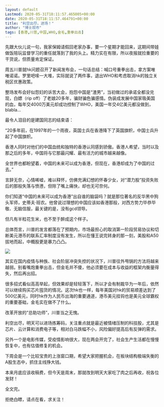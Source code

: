 ```yaml
---
layout: default
Lastmod: 2020-05-31T18:11:57.465005+00:00
date: 2020-05-31T18:11:57.464791+00:00
title: "利空出尽，进场！"
author: "博士观市"
tags: [香港,川普,中国,WHO,金毛,重拳出击]
---
```


先跟大伙儿说一句，我家保姆请假回老家办事，要一个星期才能回来，这期间带娃做饭陪玩监督学习的重任就落到了我的头上。精力实在有限，所以夜报就捡重要的干货说，但质量肯定保证。

周五川普就hk问题召开了新闻发布会，一句话总结：喊口号重拳出击，拿方案唯唯诺诺。罗里吧嗦一大堆，实际就说了两件事，退出WHO和考虑取消hk的独立关税区优惠政策。

整场发布会好似怨妇的诉苦大会，抱怨中国是“渣男”，当初做过的承诺全都没兑现，白嫖（rip off）了老娘20多年，骗财骗色骗感情。伪装成发展中国家吸美国的血，每年交4000万美元却成功控制了WHO，美国一年交4亿美元都没做到，blabla…

最令人泪目的是建国同志的结束语：

“20多年前，在1997年的一个雨夜，英国士兵在香港降下了英国旗帜，中国士兵升起了中国旗帜。

香港人同时对他们的中国血统和独特的香港认同感到骄傲。香港人希望，当时以及那之后的多年，中国将与它那最闪耀、最有活力的城市越来越像。

全世界也都盼望着，中国的未来可以成为香港，但现在，香港却成为了中国的过去。”

言辞无奈，心情唏嘘，难以释怀，仿佛充满幻想的怀春少女，对“潜力股”投资失败后的那般失落与愤懑，但除了嘴上痛快，却也无可奈何。

你们知道“中国的未来可以成为香港”出自谁的脑袋吗？就是那位著名的反华黑中狗头军师，史蒂夫·班农。他曾说过理想的中国应该如香港那般，对西方势力毕恭毕敬、无脑信服，最关键的是，没有gcd领导。

但凡有半粒花生米，也不至于醉成这个样子。

总体而言，川普的发言都落在了预期内，市场最担心的取消第一阶段贸易协议和切断美元港币的联系汇率制度没有发生，所以在懂王说完转身的那一刻，美股和A50拔地而起，中概股更是暴力凸凸。

![](https://images.weserv.nl/?url=https%3A//mmbiz.qpic.cn/mmbiz_jpg/Qxb4NEh5AB9AaNd4ibxD8lqjFYH3MCzSuglkIiboU7ANavof1fvkGBBNXMpMcYZyLz6AvlP9uodS0uCM0RFoxlMg/640%3Fwx_fmt%3Djpeg)

  

其实在国内疫情与种族、社会阶层冲突失控的状况下，川普往外甩锅的方法将越来越弱。别看嘴炮重拳出击，但金毛并不傻，他必须要在成本与收益的框架内衡量得失，然后再出招。

很多招式看似高高举起，但效果却是轻轻落下，所以才会有制裁华为一年后，依然可以继续购买芯片囤货的情况。这次hk也一样，每年美国对hk的贸易顺差达到了500亿美元，同时hk作为人民币出海的重要通道，港币美元挂钩也是美元全球霸权的重要基础，金毛实在做不了什么。

改革开放的“总助功师”，川普当之无愧。

利空出尽，明天可以进场拣筹码，关注重点就是最近被情绪压制的科技股，尤其是芯片、云计算和消费电子等，相对白马跌幅不小，风险偏好提高后有反弹的需求。

另外一个是电影传媒，受疫情影响很大，现在两会开完了，社会生产生活都在慢慢恢复中，也有估值修复的机会。

下周会是一个比较宝贵的上涨窗口期，希望大家把握机会，在板块结构极端失衡的A股生态中，抓住主线挣大钱。

本来月底应该收稿费，但今天是周末，那就改到明天大家吃了肉之后再收，祝各位发财！

全文完。

拒绝白瞟，请点在看，求关注！

